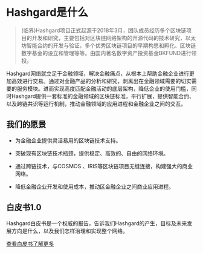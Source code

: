# Hashgard是什么

> (临界)Hashgard项目正式起源于2018年3月，团队成员经历多个区块链项目的开发和研究，主要包括对区块链网络架构的开源代码的技术研究，以太坊智能合约的开发与验证，多个优秀区块链项目的早期构思和孵化、区块链数字基金的设立和管理等等。由国内著名数字资产投资基金BKFUND进行领投。



Hashgard网络就立足于金融领域，解决金融痛点，从根本上帮助金融企业进行更加高效进行交易。通过对金融产品的分析和研究，剥离出在金融领域需要的切实需要的服务模块。进而实现高度匹配金融活动的底层架构，降低企业的使用门槛，同时Hashgard提供一套标准的金融领域的区块链标准，平行扩展，提供智能合约、以及跨链共识等运行机制，推动金融领域的应用进程和金融企业之间的交互。



## 我们的愿景

- 为金融企业提供灵活易用的区块链技术支持。

- 突破现有区块链技术瓶颈，提供稳定、高效的、自由的网络环境。

- 通过跨链技术，与COSMOS 、IRIS等区块链项目无缝连接，构建强大的商业网络。

- 降低金融企业开发和使用成本，推动区金融企业之间商业应用进程。

  

## 白皮书1.0

Hashgard白皮书是一个权威的报告，告诉我们Hashgard的产生，目标及未来发展方向是什么，以及我们怎样治理和实现整个网络。

[查看白皮书了解更多](https://github.com/hashgard/whitepaper/blob/master/%E7%99%BD%E7%9A%AE%E4%B9%A6.md)